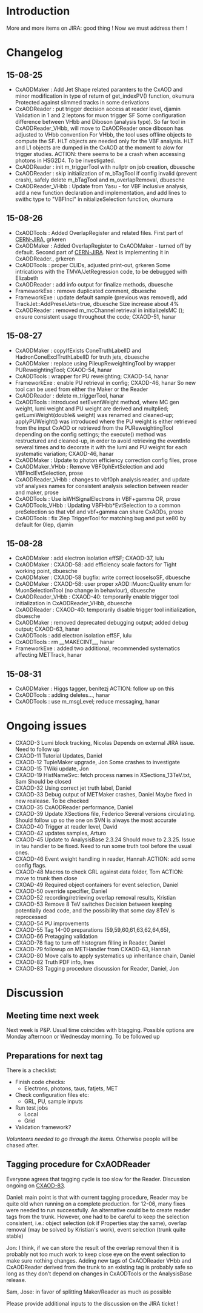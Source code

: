 # Introduction
More and more items on JIRA: good thing ! Now we must address them !

# Changelog

## 15-08-25
* CxAODMaker : Add Jet Shape related paramters to the CxAOD and minor modification in type of return of get\_indexPV() function, okumura
  Protected against slimmed tracks in some derivations
* CxAODReader : put trigger decision access at reader level, djamin
  Validation in 1 and 2 leptons for muon trigger SF
  Some configuration difference between VHbb and Diboson (analysis type). So far tool in CxAODReader\_VHbb,
  will move to CxAODReader once diboson has adjusted to VHbb convention
  For VHbb, the tool uses offline objects to compute the SF. HLT objects are needed only for
  the VBF analysis. HLT and L1 objects are dumped in the CxAOD at the moment to alow for
  trigger studies.
  ACTION: there seems to be a crash when accessing photons in HSG2D4. To be investigated.
* CxAODReader : init m\_triggerTool with nullptr on job creation, dbuesche
* CxAODReader : skip initialization of m\_bTagTool if config invalid (prevent crash), safely delete m\_bTagTool and m\_overlapRemoval, dbuesche
* CxAODReader\_VHbb : Update from Yasu - for VBF inclusive analysis, add a new function declaration and implementation, and add lines to swithc type to "VBFIncl" in nitializeSelection function, okumura

## 15-08-26
* CxAODTools : Added OverlapRegister and related files. First part of [CERN-JIRA](CXAOD-52), grkeren
* CxAODMaker : Added OverlapRegister to CxAODMaker - turned off by default. Second part of [CERN-JIRA](CXAOD-52). Next is implementing it in CxAODReader., grkeren
* CxAODTools : proper CLIDs, adjusted print-out, grkeren
  Some intrications with the TMVA/JetRegression code, to be debugged with Elizabeth
* CxAODReader : add info output for finalize methods, dbuesche
* FrameworkExe : remove duplicated comment, dbuesche
* FrameworkExe : update default sample (previous was removed), add TrackJet::AddPreselJets=true, dbuesche
  Size increase about 4%
* CxAODReader : removed m\_mcChannel retrieval in initializeIsMC (); ensure consistent usage throughout the code; CXAOD-51, hanar

## 15-08-27
* CxAODMaker : copyIfExists ConeTruthLabelID and HadronConeExclTruthLabelID for truth jets, dbuesche
* CxAODMaker : replace using PileupReweightingTool by wrapper PUReweightingTool; CXAOD-54, hanar
* CxAODTools : wrapper for PU reweighting; CXAOD-54, hanar
* FrameworkExe : enable PU retrieval in config; CXAOD-46, hanar
  So new tool can be used from either the Maker or the Reader
* CxAODReader : delete m\_triggerTool, hanar
* CxAODTools : introduced setEventWeight method, where MC gen weight, lumi weight and PU weight are derived and multplied; getLumiWeight(double& weight) was renamed and cleaned-up; applyPUWeight() was introduced where the PU weight is either retrieved from the input CxAOD or retrieved from the PUReweightingTool depending on the config settings; the execute() method was restructured and cleaned-up, in order to avoid retrieving the eventInfo several times and to decorate it with the lumi and PU weight for each systematic variation; CXAOD-46, hanar
* CxAODMaker : Update to photon efficiency correction config files, prose
* CxAODMaker\_VHbb : Remove VBF0phEvtSelection and add VBFInclEvtSelection, prose
* CxAODReader\_VHbb : changes to vbf0ph analysis reader, and update vbf analyses names for consistent analysis selection between reader and maker, prose
* CxAODTools : Use isWHSignalElectrons in VBF+gamma OR, prose
* CxAODTools\_VHbb : Updating VBFHbb\*EvtSelection to a common preSelection so that vbf and vbf+gamma can share CxAODs, prose
* CxAODTools : fix 2lep TriggerTool for matching bug and put xe80 by default for 0lep, djamin

## 15-08-28
* CxAODMaker : add electron isolation effSF; CXAOD-37, lulu
* CxAODMaker : CXAOD-58: add efficiency scale factors for Tight working point, dbuesche
* CxAODMaker : CXAOD-58 bugfix: write correct looseIsoSF, dbuesche
* CxAODMaker : CXAOD-58: user proper xAOD::Muon::Quality enum for MuonSelectionTool (no change in behaviour), dbuesche
* CxAODReader\_VHbb : CXAOD-40: temporarily enable trigger tool initialization in CxAODReader\_VHbb, dbuesche
* CxAODReader : CXAOD-40: temporarily disable trigger tool initialization, dbuesche
* CxAODMaker : removed deprecated debugging output; added debug output; CXAOD-63, hanar
* CxAODTools : add electron isolation effSF, lulu
* CxAODTools : rm \_\_MAKECINT\_\_, hanar
* FrameworkExe : added two additional, recommended systematics affecting METTrack, hanar

## 15-08-31
* CxAODMaker : Higgs tagger, benitezj
  ACTION: follow up on this
* CxAODTools : adding deletes..., hanar
* CxAODTools : use m\_msgLevel; reduce messaging, hanar

# Ongoing issues

* CXAOD-3 Lumi block tracking, Nicolas
  Depends on external JIRA issue. Need to follow up
* CXAOD-11 Tutorial Updates, Daniel
* CXAOD-12 TupleMaker upgrade, Jon
  Some crashes to investigate
* CXAOD-15 TWiki update, Jon
* CXAOD-19 HistNameSvc: fetch process names in XSections\_13TeV.txt, Sam
  Should be closed
* CXAOD-32 Using correct jet truth label, Daniel
* CXAOD-33 Debug output of METMaker crashes, Daniel
  Maybe fixed in new realease. To be checked
* CXAOD-35 CxAODReader performance, Daniel
* CXAOD-39 Update XSections file, Federico
  Several versions circulating. Should follow up so the one on SVN is always the most accurate
* CXAOD-40 Trigger at reader level, David
* CXAOD-42 updates samples, Arturo
* CXAOD-45 Update to AnalysisBase 2.3.24
  Should move to 2.3.25. Issue in tau handler to be fixed. Need to run some truth tool before the usual ones.
* CXAOD-46 Event weight handling in reader, Hannah
  ACTION: add some config flags.
* CXAOD-48 Macros to check GRL against data folder, Tom
  ACTION: move to trunk then close
* CXOAD-49 Required object containers for event selection, Daniel
* CXAOD-50 override specifier, Daniel
* CXAOD-52 recording/retrieving overlap removal results, Kristian
* CXAOD-53 Remove 8 TeV switches
  Decision between keeping potentially dead code, and the possibility that some day 8TeV is reprocessed
* CXAOD-54 PU improvements
* CXAOD-55 Tag 14-00 preparations (59,59,60,61,63,62,64,65),
* CXAOD-66 Pretagging validation
* CXAOD-78 flag to turn off histogram filling in Reader, Daniel
* CXAOD-79 followup on METHandler from CXAOD-63, Hannah
* CXAOD-80 Move calls to apply systematics up inheritance chain, Daniel
* CXAOD-82 Truth PDF info, Ines
* CXAOD-83 Tagging procedure discussion for Reader, Daniel, Jon

# Discussion

## Meeting time next week
Next week is P&P. Usual time coincides with btagging. Possible options are Monday afternoon or Wednesday morning. To be followed up

## Preparations for next tag
There is a checklist:

* Finish code checks:
  - Electrons, photons, taus, fatjets, MET
* Check configuration files etc:
  - GRL, PU, sample inputs
* Run test jobs
  - Local
  - Grid
* Validation framework?

*Volunteers needed to go through the items.* Otherwise people will be chased after.

## Tagging procedure for CxAODReader

Everyone agrees that tagging cycle is too slow for the Reader. Discussion ongoing on [CXAOD-83](https://its.cern.ch/jira/browse/CXAOD-83).

Daniel: main point is that with current tagging procedure, Reader may be quite old when running on a complete production. for 12-06, many fixes were needed to run successfully.
An alternative could be to create reader tags from the trunk.
 However, one had to be careful to
 keep the selection consistent, i.e.: object selection (ok if Properties stay the same), overlap removal (may be solved by Kristian's work), event selection (trunk quite stable)

 Jon:  I think, if we can store the result of the overlap removal then it is probably not
 too much work to keep close eye on the event selection to make sure nothing changes.
 Adding new tags of CxAODReader VHbb and CxAODReader derived from the trunk to an
 existing tag is probably safe so long as they don’t depend on changes in CxAODTools or the
 AnalysisBase release.

 Sam, Jose: in favor of splitting Maker/Reader as much as possible

 Please provide additional inputs to the discussion on the JIRA ticket !
